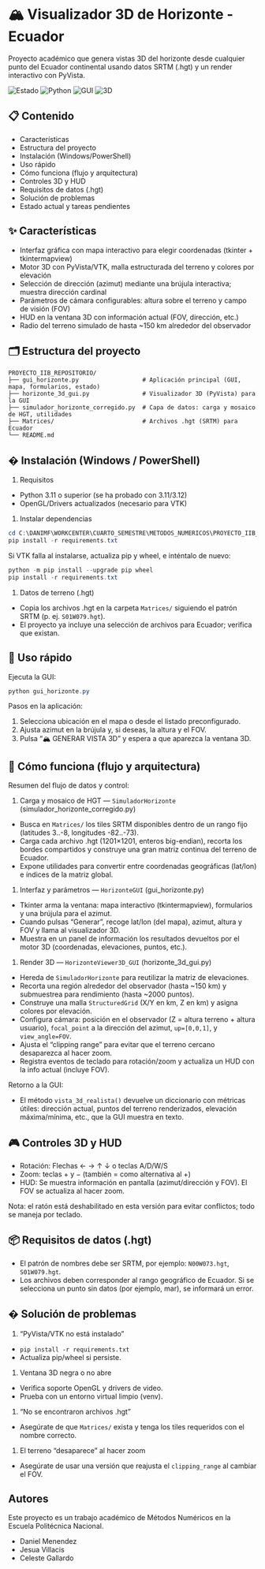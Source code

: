# 🏔️ Visualizador 3D de Horizonte - Ecuador

Proyecto académico que genera vistas 3D del horizonte desde cualquier punto del Ecuador continental usando datos SRTM (.hgt) y un render interactivo con PyVista.

![Estado](https://img.shields.io/badge/Estado-Activa-brightgreen)
![Python](https://img.shields.io/badge/Python-3.11%2B-blue)
![GUI](https://img.shields.io/badge/GUI-Tkinter-orange)
![3D](https://img.shields.io/badge/3D-PyVista-red)

## 📋 Contenido

- Características
- Estructura del proyecto
- Instalación (Windows/PowerShell)
- Uso rápido
- Cómo funciona (flujo y arquitectura)
- Controles 3D y HUD
- Requisitos de datos (.hgt)
- Solución de problemas
- Estado actual y tareas pendientes

## ✨ Características

- Interfaz gráfica con mapa interactivo para elegir coordenadas (tkinter + tkintermapview)
- Motor 3D con PyVista/VTK, malla estructurada del terreno y colores por elevación
- Selección de dirección (azimut) mediante una brújula interactiva; muestra dirección cardinal
- Parámetros de cámara configurables: altura sobre el terreno y campo de visión (FOV)
- HUD en la ventana 3D con información actual (FOV, dirección, etc.)
- Radio del terreno simulado de hasta ~150 km alrededor del observador

## 🗂️ Estructura del proyecto

```text
PROYECTO_IIB_REPOSITORIO/
├── gui_horizonte.py                  # Aplicación principal (GUI, mapa, formularios, estado)
├── horizonte_3d_gui.py               # Visualizador 3D (PyVista) para la GUI
├── simulador_horizonte_corregido.py  # Capa de datos: carga y mosaico de HGT, utilidades
├── Matrices/                         # Archivos .hgt (SRTM) para Ecuador
└── README.md
```

## � Instalación (Windows / PowerShell)

1) Requisitos

- Python 3.11 o superior (se ha probado con 3.11/3.12)
- OpenGL/Drivers actualizados (necesario para VTK)

1) Instalar dependencias

```powershell
cd C:\DANIMF\WORKCENTER\CUARTO_SEMESTRE\METODOS_NUMERICOS\PROYECTO_IIB_REPOSITORIO
pip install -r requirements.txt
```

Si VTK falla al instalarse, actualiza pip y wheel, e inténtalo de nuevo:

```powershell
python -m pip install --upgrade pip wheel
pip install -r requirements.txt
```

1) Datos de terreno (.hgt)

- Copia los archivos .hgt en la carpeta `Matrices/` siguiendo el patrón SRTM (p. ej. `S01W079.hgt`).
- El proyecto ya incluye una selección de archivos para Ecuador; verifica que existan.

## 🎯 Uso rápido

Ejecuta la GUI:

```powershell
python gui_horizonte.py
```

Pasos en la aplicación:

1. Selecciona ubicación en el mapa o desde el listado preconfigurado.
2. Ajusta azimut en la brújula y, si deseas, la altura y el FOV.
3. Pulsa “🏔️ GENERAR VISTA 3D” y espera a que aparezca la ventana 3D.

## 🧠 Cómo funciona (flujo y arquitectura)

Resumen del flujo de datos y control:

1) Carga y mosaico de HGT — `SimuladorHorizonte` (simulador_horizonte_corregido.py)

- Busca en `Matrices/` los tiles SRTM disponibles dentro de un rango fijo (latitudes 3..-8, longitudes -82..-73).
- Carga cada archivo .hgt (1201×1201, enteros big-endian), recorta los bordes compartidos y construye una gran matriz continua del terreno de Ecuador.
- Expone utilidades para convertir entre coordenadas geográficas (lat/lon) e índices de la matriz global.

1) Interfaz y parámetros — `HorizonteGUI` (gui_horizonte.py)

- Tkinter arma la ventana: mapa interactivo (tkintermapview), formularios y una brújula para el azimut.
- Cuando pulsas “Generar”, recoge lat/lon (del mapa), azimut, altura y FOV y llama al visualizador 3D.
- Muestra en un panel de información los resultados devueltos por el motor 3D (coordenadas, elevaciones, puntos, etc.).

1) Render 3D — `HorizonteViewer3D_GUI` (horizonte_3d_gui.py)

- Hereda de `SimuladorHorizonte` para reutilizar la matriz de elevaciones.
- Recorta una región alrededor del observador (hasta ~150 km) y submuestrea para rendimiento (hasta ~2000 puntos).
- Construye una malla `StructuredGrid` (X/Y en km, Z en km) y asigna colores por elevación.
- Configura cámara: posición en el observador (Z = altura terreno + altura usuario), `focal_point` a la dirección del azimut, `up=[0,0,1]`, y `view_angle=FOV`.
- Ajusta el “clipping range” para evitar que el terreno cercano desaparezca al hacer zoom.
- Registra eventos de teclado para rotación/zoom y actualiza un HUD con la info actual (incluye FOV).

Retorno a la GUI:

- El método `vista_3d_realista()` devuelve un diccionario con métricas útiles: dirección actual, puntos del terreno renderizados, elevación máxima/mínima, etc., que la GUI muestra en texto.

## 🎮 Controles 3D y HUD

- Rotación: Flechas ← → ↑ ↓ o teclas A/D/W/S
- Zoom: teclas + y − (también = como alternativa al +)
- HUD: Se muestra información en pantalla (azimut/dirección y FOV). El FOV se actualiza al hacer zoom.

Nota: el ratón está deshabilitado en esta versión para evitar conflictos; todo se maneja por teclado.

## 📦 Requisitos de datos (.hgt)

- El patrón de nombres debe ser SRTM, por ejemplo: `N00W073.hgt`, `S01W079.hgt`.
- Los archivos deben corresponder al rango geográfico de Ecuador. Si se selecciona un punto sin datos (por ejemplo, mar), se informará un error.

## �️ Solución de problemas

1) “PyVista/VTK no está instalado”

- `pip install -r requirements.txt`
- Actualiza pip/wheel si persiste.

1) Ventana 3D negra o no abre

- Verifica soporte OpenGL y drivers de video.
- Prueba con un entorno virtual limpio (venv).

1) “No se encontraron archivos .hgt”

- Asegúrate de que `Matrices/` exista y tenga los tiles requeridos con el nombre correcto.

1) El terreno “desaparece” al hacer zoom

- Asegúrate de usar una versión que reajusta el `clipping_range` al cambiar el FOV.

## Autores

Este proyecto es un trabajo académico de Métodos Numéricos en la Escuela Politécnica Nacional.

- Daniel Menendez
- Jesua Villacis
- Celeste Gallardo
